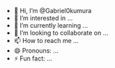 - 👋 Hi, I’m @Gabriel0kumura
- 👀 I’m interested in ...
- 🌱 I’m currently learning ...
- 💞️ I’m looking to collaborate on ...
- 📫 How to reach me ...
- 😄 Pronouns: ...
- ⚡ Fun fact: ...

<!---
Gabriel0kumura/Gabriel0kumura is a ✨ special ✨ repository because its `README.md` (this file) appears on your GitHub profile.
You can click the Preview link to take a look at your changes.
--->
